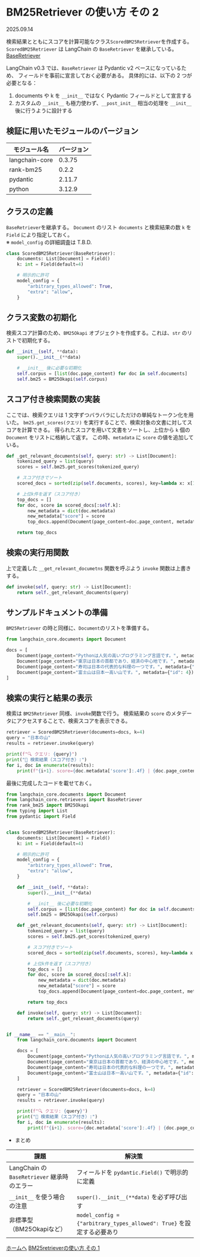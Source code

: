 # BM25Retriever の使い方 その 2
2025.09.14

検索結果とともにスコアを計算可能なクラス`ScoredBM25Retriever`を作成する。
`ScoredBM25Retriever` は LangChain の `BaseRetriever` を継承している。<br>
[BaseRetriever](https://python.langchain.com/api_reference/core/retrievers/langchain_core.retrievers.BaseRetriever.html)

LangChain v0.3 では、`BaseRetriever` は Pydantic v2 ベースになっているため、
フィールドを事前に宣言しておく必要がある。
具体的には、以下の 2 つが必要となる：

1. documents や k を `__init__` ではなく Pydantic フィールドとして宣言する
2. カスタムの `__init__` も極力使わず、`__post_init__` 相当の処理を `__init__` 後に行うように設計する


## 検証に用いたモジュールのバージョン

|モジュール名|バージョン|
|--|--|
|langchain-core|0.3.75|
|rank-bm25|0.2.2|
|pydantic|2.11.7|
|python|3.12.9|


## クラスの定義
`BaseRetriever`を継承する。
`Document` のリスト `documents` と検索結果の数 `k` を `Field` により指定しておく。</br>
※ `model_config` の詳細調査は T.B.D.
```python
class ScoredBM25Retriever(BaseRetriever):
    documents: List[Document] = Field()
    k: int = Field(default=4)

    # 明示的に許可
    model_config = {
        "arbitrary_types_allowed": True,
        "extra": "allow",
    }
```

## クラス変数の初期化
検索スコア計算のため、`BM25Okapi` オブジェクトを作成する。これは、`str` のリストで初期化する。
```python
def __init__(self, **data):
    super().__init__(**data)

    # __init__ 後に必要な初期化
    self.corpus = [list(doc.page_content) for doc in self.documents]
    self.bm25 = BM25Okapi(self.corpus)
```

## スコア付き検索関数の実装
ここでは、検索クエリは 1 文字ずつバラバラにしただけの単純なトークン化を用いた。
`bm25.get_scores(クエリ)` を実行することで、検索対象の文書に対してスコアを計算できる。
得られたスコアを用いて文書をソートし、上位から `k` 個の `Document` をリストに格納して返す。
この時、`metadata` に `score` の値を追加している。
```python
def _get_relevant_documents(self, query: str) -> List[Document]:
    tokenized_query = list(query)
    scores = self.bm25.get_scores(tokenized_query)

    # スコア付きでソート
    scored_docs = sorted(zip(self.documents, scores), key=lambda x: x[1], reverse=True)

    # 上位k件を返す（スコア付き）
    top_docs = []
    for doc, score in scored_docs[:self.k]:
        new_metadata = dict(doc.metadata)
        new_metadata["score"] = score
        top_docs.append(Document(page_content=doc.page_content, metadata=new_metadata))

    return top_docs
```

## 検索の実行用関数
上で定義した `__get_relevant_documetns` 関数を呼ぶよう `invoke` 関数は上書きする。
```python
def invoke(self, query: str) -> List[Document]:
    return self._get_relevant_documents(query)
```

## サンプルドキュメントの準備
`BM25Retriever` の時と同様に、`Document`のリストを準備する。
```python
from langchain_core.documents import Document

docs = [
    Document(page_content="Pythonは人気の高いプログラミング言語です。", metadata={"id": 1}),
    Document(page_content="東京は日本の首都であり、経済の中心地です。", metadata={"id": 2}),
    Document(page_content="寿司は日本の代表的な料理の一つです。", metadata={"id": 3}),
    Document(page_content="富士山は日本一高い山です。", metadata={"id": 4}),
]
```

## 検索の実行と結果の表示
検索は `BM25Retriever` 同様、`invoke`関数で行う。
検索結果の `score` のメタデータにアクセスすることで、検索スコアを表示できる。
```python
retriever = ScoredBM25Retriever(documents=docs, k=4)
query = "日本の山"
results = retriever.invoke(query)

print(f"🔍 クエリ: {query}")
print("📄 検索結果（スコア付き）:")
for i, doc in enumerate(results):
    print(f"{i+1}. score={doc.metadata['score']:.4f} | {doc.page_content}")
```


最後に完成したコードを載せておく。
```python
from langchain_core.documents import Document
from langchain_core.retrievers import BaseRetriever
from rank_bm25 import BM25Okapi
from typing import List
from pydantic import Field


class ScoredBM25Retriever(BaseRetriever):
    documents: List[Document] = Field()
    k: int = Field(default=4)

    # 明示的に許可
    model_config = {
        "arbitrary_types_allowed": True,
        "extra": "allow",
    }

    def __init__(self, **data):
        super().__init__(**data)

        # __init__ 後に必要な初期化
        self.corpus = [list(doc.page_content) for doc in self.documents]
        self.bm25 = BM25Okapi(self.corpus)

    def _get_relevant_documents(self, query: str) -> List[Document]:
        tokenized_query = list(query)
        scores = self.bm25.get_scores(tokenized_query)

        # スコア付きでソート
        scored_docs = sorted(zip(self.documents, scores), key=lambda x: x[1], reverse=True)

        # 上位k件を返す（スコア付き）
        top_docs = []
        for doc, score in scored_docs[:self.k]:
            new_metadata = dict(doc.metadata)
            new_metadata["score"] = score
            top_docs.append(Document(page_content=doc.page_content, metadata=new_metadata))

        return top_docs

    def invoke(self, query: str) -> List[Document]:
        return self._get_relevant_documents(query)


if __name__ == "__main__":
    from langchain_core.documents import Document

    docs = [
        Document(page_content="Pythonは人気の高いプログラミング言語です。", metadata={"id": 1}),
        Document(page_content="東京は日本の首都であり、経済の中心地です。", metadata={"id": 2}),
        Document(page_content="寿司は日本の代表的な料理の一つです。", metadata={"id": 3}),
        Document(page_content="富士山は日本一高い山です。", metadata={"id": 4}),
    ]

    retriever = ScoredBM25Retriever(documents=docs, k=4)
    query = "日本の山"
    results = retriever.invoke(query)

    print(f"🔍 クエリ: {query}")
    print("📄 検索結果（スコア付き）:")
    for i, doc in enumerate(results):
        print(f"{i+1}. score={doc.metadata['score']:.4f} | {doc.page_content}")
```

* まとめ

| 課題                                  | 解決策                                                          |
| ----------------------------------- | ------------------------------------------------------------ |
| LangChain の `BaseRetriever` 継承時のエラー | フィールドを `pydantic.Field()` で明示的に定義                            |
| `__init__` を使う場合の注意                 | `super().__init__(**data)` を必ず呼び出す                           |
| 非標準型（BM25Okapiなど）                   | `model_config = {"arbitrary_types_allowed": True}` を設定する必要あり |


[ホームへ](../index.html)
[BM25retrieverの使い方 その 1](./bm25_01.html)